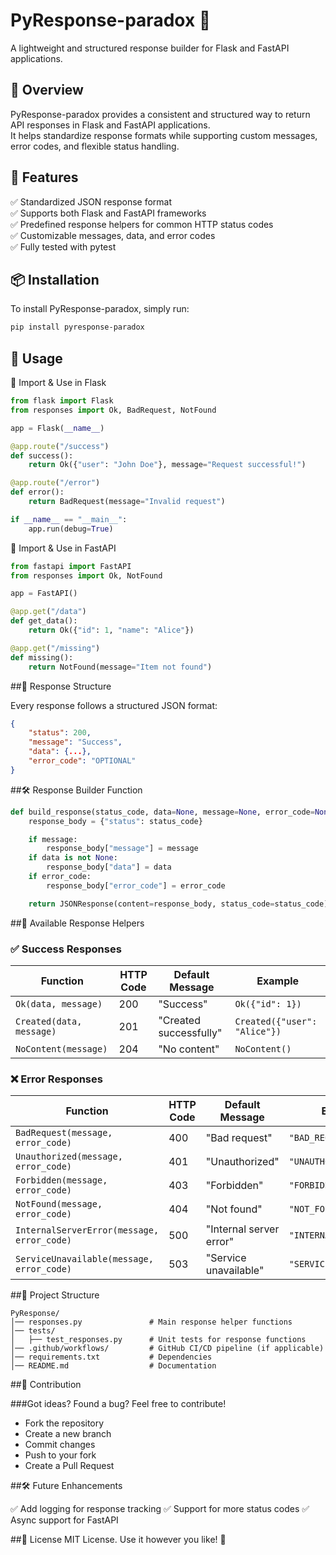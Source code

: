 # PyResponse-paradox 🚀  
A lightweight and structured response builder for Flask and FastAPI applications.  

## 📌 Overview  
PyResponse-paradox provides a consistent and structured way to return API responses in Flask and FastAPI applications.  
It helps standardize response formats while supporting custom messages, error codes, and flexible status handling.  

## 📖 Features  
✅ Standardized JSON response format  
✅ Supports both Flask and FastAPI frameworks  
✅ Predefined response helpers for common HTTP status codes  
✅ Customizable messages, data, and error codes  
✅ Fully tested with pytest  

## 📦 Installation  

To install PyResponse-paradox, simply run:

```sh
pip install pyresponse-paradox
```

## 🚀 Usage

🔹 Import & Use in Flask

```py
from flask import Flask
from responses import Ok, BadRequest, NotFound

app = Flask(__name__)

@app.route("/success")
def success():
    return Ok({"user": "John Doe"}, message="Request successful!")

@app.route("/error")
def error():
    return BadRequest(message="Invalid request")

if __name__ == "__main__":
    app.run(debug=True)
```

🔹 Import & Use in FastAPI

```py
from fastapi import FastAPI
from responses import Ok, NotFound

app = FastAPI()

@app.get("/data")
def get_data():
    return Ok({"id": 1, "name": "Alice"})

@app.get("/missing")
def missing():
    return NotFound(message="Item not found")
```


##🔧 Response Structure

Every response follows a structured JSON format:

```json
{
    "status": 200,
    "message": "Success",
    "data": {...},
    "error_code": "OPTIONAL"
}
```

##🛠 Response Builder Function

```py
def build_response(status_code, data=None, message=None, error_code=None):
    response_body = {"status": status_code}

    if message:
        response_body["message"] = message
    if data is not None:
        response_body["data"] = data
    if error_code:
        response_body["error_code"] = error_code

    return JSONResponse(content=response_body, status_code=status_code)
```


##📡 Available Response Helpers

### ✅ Success Responses  

| Function                  | HTTP Code | Default Message          | Example                 |
|---------------------------|----------|--------------------------|-------------------------|
| `Ok(data, message)`       | 200      | "Success"                | `Ok({"id": 1})`        |
| `Created(data, message)`  | 201      | "Created successfully"   | `Created({"user": "Alice"})` |
| `NoContent(message)`      | 204      | "No content"             | `NoContent()`          |

### ❌ Error Responses  

| Function                            | HTTP Code | Default Message            | Error Code             |
|--------------------------------------|----------|----------------------------|------------------------|
| `BadRequest(message, error_code)`   | 400      | "Bad request"              | `"BAD_REQUEST"`        |
| `Unauthorized(message, error_code)` | 401      | "Unauthorized"             | `"UNAUTHORIZED"`       |
| `Forbidden(message, error_code)`    | 403      | "Forbidden"                | `"FORBIDDEN"`          |
| `NotFound(message, error_code)`     | 404      | "Not found"                | `"NOT_FOUND"`          |
| `InternalServerError(message, error_code)` | 500 | "Internal server error" | `"INTERNAL_SERVER_ERROR"` |
| `ServiceUnavailable(message, error_code)` | 503 | "Service unavailable" | `"SERVICE_UNAVAILABLE"` |




##📁 Project Structure
```
PyResponse/
│── responses.py               # Main response helper functions
│── tests/
│   ├── test_responses.py      # Unit tests for response functions
│── .github/workflows/         # GitHub CI/CD pipeline (if applicable)
│── requirements.txt           # Dependencies
│── README.md                  # Documentation
```


##🤝 Contribution

###Got ideas? Found a bug? Feel free to contribute!

- Fork the repository
- Create a new branch
- Commit changes
- Push to your fork
- Create a Pull Request

  
##🛠️ Future Enhancements

✅ Add logging for response tracking
✅ Support for more status codes
✅ Async support for FastAPI



##📜 License
MIT License. Use it however you like! 🚀



